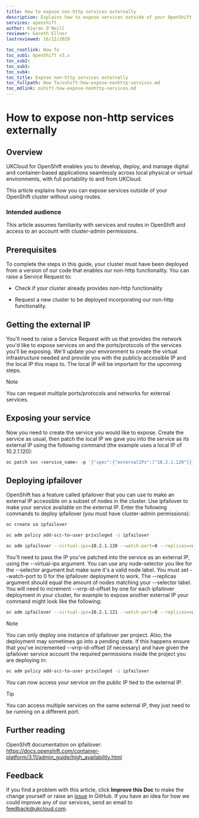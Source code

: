 ```yaml
---
title: How to expose non-http services externally
description: Explains how to expose services outside of your OpenShift cluster without using HTTP or HTTPS
services: openshift
author: Kieran O'Neill
reviewer: Gareth Ellner
lastreviewed: 16/12/2020

toc_rootlink: How To
toc_sub1: OpenShift v3.x
toc_sub2:
toc_sub3:
toc_sub4:
toc_title: Expose non-http services externally
toc_fullpath: How To/oshift-how-expose-nonhttp-services.md
toc_mdlink: oshift-how-expose-nonhttp-services.md
---
```


# How to expose non-http services externally

## Overview

UKCloud for OpenShift enables you to develop, deploy, and manage digital and container-based applications seamlessly across local physical or virtual environments, with full portability to and from UKCloud.

This article explains how you can expose services outside of your OpenShift cluster without using routes.

### Intended audience

This article assumes familiarity with services and routes in OpenShift and access to an account with cluster-admin permissions.

## Prerequisites

To complete the steps in this guide, your cluster must have been deployed from a version of our code that enables our non-http functionality. You can raise a Service Request to:

- Check if your cluster already provides non-http functionality

- Request a new cluster to be deployed incorporating our non-http functionality.

## Getting the external IP

You'll need to raise a Service Request with us that provides the network you'd like to expose services on and the ports/protocols of the services you'll be exposing. We'll update your environment to create the virtual infrastructure needed and provide you with the publicly accessible IP and the local IP this maps to. The local IP will be important for the upcoming steps.

> [!NOTE]
> You can request multiple ports/protocols and networks for external services.

## Exposing your service

Now you need to create the service you would like to expose. Create the service as usual, then patch the local IP we gave you into the service as its external IP using the following command (the example uses a local IP of 10.2.1.120):

```sh
oc patch svc <service_name> -p '{"spec":{"externalIPs":["10.2.1.120"]}}'
```

## Deploying ipfailover

OpenShift has a feature called ipfailover that you can use to make an external IP accessible on a subset of nodes in the cluster. Use ipfailover to make your service available on the external IP. Enter the following commands to deploy ipfailover (you must have cluster-admin permissions):

```sh
oc create sa ipfailover
```

```sh
oc adm policy add-scc-to-user privileged -z ipfailover
```

```sh
oc adm ipfailover --virtual-ips=10.2.1.120 --watch-port=0 --replicas=<amount_of_compute_nodes> --selector="node-role.kubernetes.io/compute=true" --vrrp-id-offset=0 --create
```

You'll need to pass the IP you've patched into the service as an external IP, using the --virtual-ips argument. You can use any node-selector you like for the --selector argument but make sure it's a valid node label. You must set --watch-port to 0 for the ipfailover deployment to work. The --replicas argument should equal the amount of nodes matching your --selector label. You will need to increment --vrrp-id-offset by one for each ipfailover deployment in your cluster, for example to expose another external IP your command might look like the following:

```sh
oc adm ipfailover --virtual-ips=10.2.1.121 --watch-port=0 --replicas=<amount_of_compute_nodes> --selector="node-role.kubernetes.io/compute=true" --vrrp-id-offset=1 --create
```

> [!NOTE]
> You can only deploy one instance of ipfailover per project. Also, the deployment may sometimes go into a pending state. If this happens ensure that you've incremented --vrrp-id-offset (if necessary) and have given the ipfailover service account the required permissions inside the project you are deploying in:
>
> ```sh
> oc adm policy add-scc-to-user privileged -z ipfailover
> ```

You can now access your service on the public IP tied to the external IP.

> [!TIP]
> You can access multiple services on the same external IP, they just need to be running on a different port.

## Further reading

OpenShift documentation on ipfailover: <https://docs.openshift.com/container-platform/3.11/admin_guide/high_availability.html>

## Feedback

If you find a problem with this article, click **Improve this Doc** to make the change yourself or raise an [issue](https://github.com/UKCloud/documentation/issues) in GitHub. If you have an idea for how we could improve any of our services, send an email to <feedback@ukcloud.com>.
